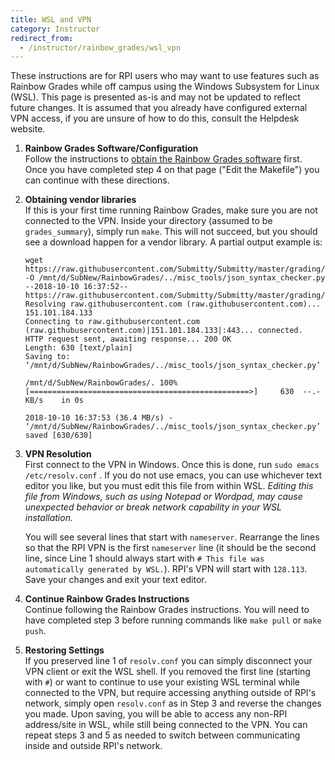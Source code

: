 ```yaml
---
title: WSL and VPN
category: Instructor
redirect_from:
  - /instructor/rainbow_grades/wsl_vpn
---
```


These instructions are for RPI users who may want to use features such as Rainbow Grades while off campus using the Windows Subsystem for Linux (WSL). 
This page is presented as-is and may not be updated to reflect future changes. It is assumed that you already have configured external VPN access, if
you are unsure of how to do this, consult the Helpdesk website.

1. **Rainbow Grades Software/Configuration**  
   Follow the instructions to [obtain the Rainbow Grades software](/instructor/rainbow_grades/manual_setup) first. Once you have completed step 4 on that page ("Edit the Makefile") you can continue with these directions.

2. **Obtaining vendor libraries**  
   If this is your first time running Rainbow Grades, make sure you are not connected to the VPN. Inside your directory (assumed to be `grades_summary`), simply run `make`. This will not succeed, but you should see a download happen for a vendor library. A partial output example is:

   ```
   wget https://raw.githubusercontent.com/Submitty/Submitty/master/grading/json_syntax_checker.py -O /mnt/d/SubNew/RainbowGrades/../misc_tools/json_syntax_checker.py
   --2018-10-10 16:37:52--  https://raw.githubusercontent.com/Submitty/Submitty/master/grading/json_syntax_checker.py
   Resolving raw.githubusercontent.com (raw.githubusercontent.com)... 151.101.184.133
   Connecting to raw.githubusercontent.com (raw.githubusercontent.com)|151.101.184.133|:443... connected.
   HTTP request sent, awaiting response... 200 OK
   Length: 630 [text/plain]
   Saving to: ‘/mnt/d/SubNew/RainbowGrades/../misc_tools/json_syntax_checker.py’

   /mnt/d/SubNew/RainbowGrades/. 100%[=================================================>]     630  --.-KB/s    in 0s

   2018-10-10 16:37:53 (36.4 MB/s) - ‘/mnt/d/SubNew/RainbowGrades/../misc_tools/json_syntax_checker.py’ saved [630/630]
   ```

3. **VPN Resolution**  
   First connect to the VPN in Windows. Once this is done, run `sudo emacs /etc/resolv.conf` . If you do not use emacs, you can use whichever text editor you like, but you must edit this file from within WSL. *Editing this file from Windows, such as using Notepad or Wordpad, may cause unexpected behavior or break network capability in your WSL installation.*

   You will see several lines that start with `nameserver`. Rearrange the lines so that the RPI VPN is the first `nameserver` line (it should be the second line, since Line 1 should always start with `# This file was automatically generated by WSL.`). RPI's VPN will start with `128.113`. Save your changes and exit your text editor.

4. **Continue Rainbow Grades Instructions**  
   Continue following the Rainbow Grades instructions. You will need to have completed step 3 before running commands like `make pull` or `make push`.

5. **Restoring Settings**  
   If you preserved line 1 of `resolv.conf` you can simply disconnect your VPN client or exit the WSL shell. If you removed the first line (starting with `#`) or want to continue to use your existing WSL terminal while connected to the VPN, but require accessing anything outside of RPI's network, simply open `resolv.conf` as in Step 3 and reverse the changes you made. Upon saving, you will be able to access any non-RPI address/site in WSL, while still being connected to the VPN. You can repeat steps 3 and 5 as needed to switch between communicating inside and outside RPI's network.
